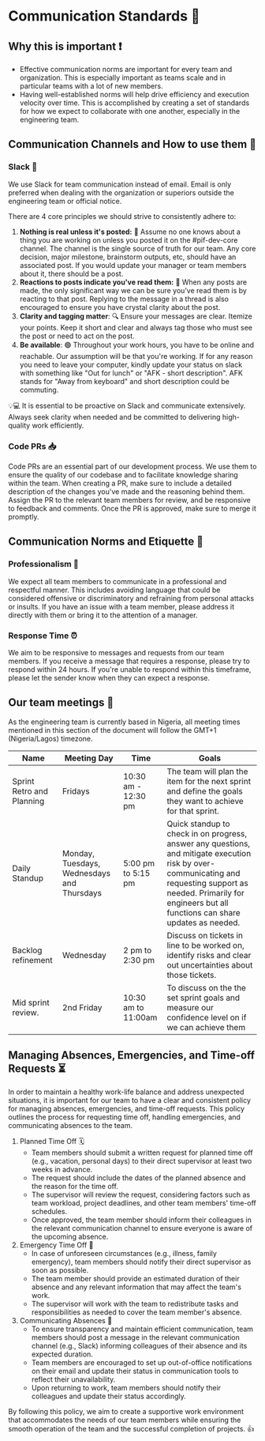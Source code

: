 # Communication Standards 📣

## Why this is important ❗️

- Effective communication norms are important for every team and organization. This is especially important as teams scale and in particular teams with a lot of new members.
- Having well-established norms will help drive efficiency and execution velocity over time.
  This is accomplished by creating a set of standards for how we expect to collaborate with one another, especially in the engineering team.

## Communication Channels and How to use them 📡

### Slack 💬

We use Slack for team communication instead of email. Email is only preferred when dealing with the organization or superiors outside the engineering team or official notice.

There are 4 core principles we should strive to consistently adhere to:

1. **Nothing is real unless it's posted:** 📌 Assume no one knows about a thing you are working on unless you posted it on the #pif-dev-core channel. The channel is the single source of truth for our team. Any core decision, major milestone, brainstorm outputs, etc, should have an associated post. If you would update your manager or team members about it, there should be a post.
2. **Reactions to posts indicate you've read them:** 🎯 When any posts are made, the only significant way we can be sure you’ve read them is by reacting to that post. Replying to the message in a thread is also encouraged to ensure you have crystal clarity about the post.
3. **Clarity and tagging matter**: 🔍 Ensure your messages are clear. Itemize your points. Keep it short and clear and always tag those who must see the post or need to act on the post.
4. **Be available**: 🟢 Throughout your work hours, you have to be online and reachable. Our assumption will be that you're working. If for any reason you need to leave your computer, kindly update your status on slack with something like "Out for lunch" or "AFK - short description". AFK stands for "Away from keyboard" and short description could be commuting.

<aside>
💡💻 It is essential to be proactive on Slack and communicate extensively. Always seek clarity when needed and be committed to delivering high-quality work efficiently.
</aside>

### Code PRs 📥

Code PRs are an essential part of our development process. We use them to ensure the quality of our codebase and to facilitate knowledge sharing within the team. When creating a PR, make sure to include a detailed description of the changes you've made and the reasoning behind them. Assign the PR to the relevant team members for review, and be responsive to feedback and comments. Once the PR is approved, make sure to merge it promptly.

## Communication Norms and Etiquette 🎩

### Professionalism 💼

We expect all team members to communicate in a professional and respectful manner. This includes avoiding language that could be considered offensive or discriminatory and refraining from personal attacks or insults. If you have an issue with a team member, please address it directly with them or bring it to the attention of a manager.

### Response Time ⏰

We aim to be responsive to messages and requests from our team members. If you receive a message that requires a response, please try to respond within 24 hours. If you're unable to respond within this timeframe, please let the sender know when they can expect a response.

## Our team meetings 📅

As the engineering team is currently based in Nigeria, all meeting times mentioned in this section of the document will follow the GMT+1 (Nigeria/Lagos) timezone.

| Name                    | Meeting Day        | Time              | Goals                |
|-------------------------|--------------------|-------------------|----------------------|
| Sprint Retro and Planning  | Fridays            | 10:30 am - 12:30 pm | The team will plan the item for the next sprint and define the goals they want to achieve for that sprint. |
| Daily Standup  | Monday, Tuesdays, Wednesdays and Thursdays | 5:00 pm to 5:15 pm | Quick standup to check in on progress, answer any questions, and mitigate execution risk by over-communicating and requesting support as needed. Primarily for engineers but all functions can share updates as needed. |
| Backlog refinement | Wednesday | 2 pm to 2:30 pm | Discuss on tickets in line to be worked on, identify risks and clear out uncertainties about those tickets. |
| Mid sprint review. | 2nd Friday| 10:30 am to 11:00am| To discuss on the the set sprint goals and measure our confidence level on if we can achieve them

## Managing Absences, Emergencies, and Time-off Requests ⏳

In order to maintain a healthy work-life balance and address unexpected situations, it is important for our team to have a clear and consistent policy for managing absences, emergencies, and time-off requests. This policy outlines the process for requesting time off, handling emergencies, and communicating absences to the team.

1. Planned Time Off 🗓
    - Team members should submit a written request for planned time off (e.g., vacation, personal days) to their direct supervisor at least two weeks in advance.
    - The request should include the dates of the planned absence and the reason for the time off.
    - The supervisor will review the request, considering factors such as team workload, project deadlines, and other team members' time-off schedules.
    - Once approved, the team member should inform their colleagues in the relevant communication channel to ensure everyone is aware of the upcoming absence.
2. Emergency Time Off 🚨
    - In case of unforeseen circumstances (e.g., illness, family emergency), team members should notify their direct supervisor as soon as possible.
    - The team member should provide an estimated duration of their absence and any relevant information that may affect the team's work.
    - The supervisor will work with the team to redistribute tasks and responsibilities as needed to cover the team member's absence.
3. Communicating Absences 📣
    - To ensure transparency and maintain efficient communication, team members should post a message in the relevant communication channel (e.g., Slack) informing colleagues of their absence and its expected duration.
    - Team members are encouraged to set up out-of-office notifications on their email and update their status in communication tools to reflect their unavailability.
    - Upon returning to work, team members should notify their colleagues and update their status accordingly.

By following this policy, we aim to create a supportive work environment that accommodates the needs of our team members while ensuring the smooth operation of the team and the successful completion of projects. 👍
